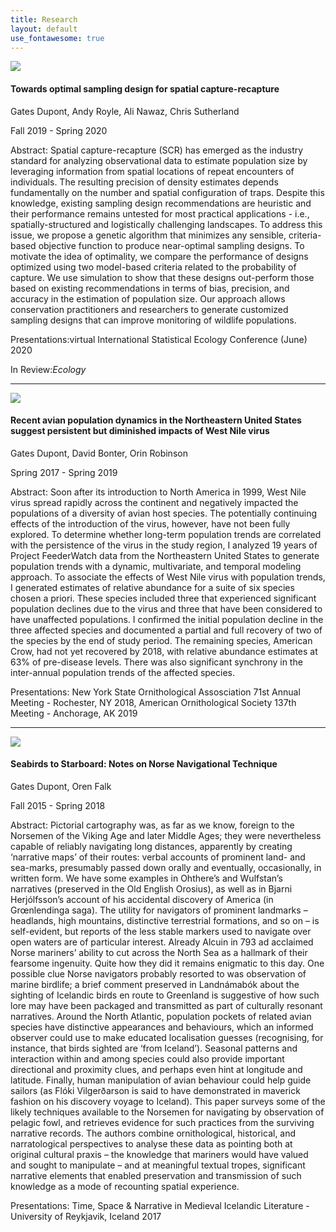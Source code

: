 ```yaml
---
title: Research
layout: default
use_fontawesome: true
---
```


<!-- Research -->


<div class="row content-row">
<div class="col-12 col-sm-4 image-wrapper">
    <img src="{{ site.baseurl }}images/thumbnails/thumbnail_scrdesign.jpg">
</div>
<div class="col-12 col-sm-8">
    <h4>Towards optimal sampling design for spatial capture-recapture</h4>
    <p>Gates Dupont, Andy Royle, Ali Nawaz, Chris Sutherland</p>
    <p class="italic">Fall 2019 - Spring 2020</p>
    <p><span class="bold">Abstract:</span> Spatial capture-recapture (SCR) has emerged as the industry standard for analyzing observational data to estimate population size by leveraging information from spatial locations of repeat encounters of individuals. The resulting precision of density estimates depends fundamentally on the number and spatial configuration of traps. Despite this knowledge, existing sampling design recommendations are heuristic and their performance remains untested for most practical applications - i.e., spatially-structured and logistically challenging landscapes. To address this issue, we propose a genetic algorithm that minimizes any sensible, criteria-based objective function to produce near-optimal sampling designs. To motivate the idea of optimality, we compare the performance of designs optimized using two model-based criteria related to the probability of capture. We use simulation to show that these designs out-perform those based on existing recommendations in terms of bias, precision, and accuracy in the estimation of population size. Our approach allows conservation practitioners and researchers to generate customized sampling designs that can improve monitoring of wildlife populations.</p>
    <p><span class="bold">Presentations:</span>virtual International Statistical Ecology Conference (June) 2020</p>
    <p><span class="bold">In Review:</span><i>Ecology</i></p>
</div>
</div>
<hr>

<div class="row content-row">
<div class="col-12 col-sm-4 image-wrapper">
    <img src="{{ site.baseurl }}/attachments/dupont_wnv_poster.png">
</div>
<div class="col-12 col-sm-8">
    <h4>Recent avian population dynamics in the Northeastern United States suggest persistent but diminished impacts of West Nile virus</h4>
    <p>Gates Dupont, David Bonter, Orin Robinson</p>
    <p class="italic">Spring 2017 - Spring 2019</p>
    <p><span class="bold">Abstract:</span> Soon after its introduction to North America in 1999, West Nile virus spread rapidly across the continent and negatively impacted the populations of a diversity of avian host species. The potentially continuing effects of the introduction of the virus, however, have not been fully explored. To determine whether long-term population trends are correlated with the persistence of the virus in the study region, I analyzed 19 years of Project FeederWatch data from the Northeastern United States to generate population trends with a dynamic, multivariate, and temporal modeling approach. To associate the effects of West Nile virus with population trends, I generated estimates of relative abundance for a suite of six species chosen a priori. These species included three that experienced significant population declines due to the virus and three that have been considered to have unaffected populations. I confirmed the initial population decline in the three affected species and documented a partial and full recovery of two of the species by the end of study period. The remaining species, American Crow, had not yet recovered by 2018, with relative abundance estimates at 63% of pre-disease levels. There was also significant synchrony in the inter-annual population trends of the affected species.</p>
    <p><span class="bold">Presentations:</span> New York State Ornithological Assosciation 71st Annual Meeting - Rochester, NY 2018, American Ornithological Society 137th Meeting - Anchorage, AK 2019</p>
</div>
</div>
<hr>

<div class="row content-row">
<div class="col-12 col-sm-4 image-wrapper">
    <img src="{{ site.baseurl }}/images/fulmar.jpg">
</div>
<div class="col-12 col-sm-8">
    <h4>Seabirds to Starboard: Notes on Norse Navigational Technique</h4>
    <p>Gates Dupont, Oren Falk</p>
    <p class="italic">Fall 2015 - Spring 2018</p>
    <p><span class="bold">Abstract:</span> Pictorial cartography was, as far as we know, foreign to the Norsemen of the Viking Age and later Middle Ages; they were nevertheless capable of reliably navigating long distances, apparently by creating ‘narrative maps’ of their routes: verbal accounts of prominent land- and sea-marks, presumably passed down orally and eventually, occasionally, in written form. We have some examples in Ohthere’s and Wulfstan’s narratives (preserved in the Old English Orosius), as well as in Bjarni Herjólfsson’s account of his accidental discovery of America (in Grœnlendinga saga). The utility for navigators of prominent landmarks – headlands, high mountains, distinctive terrestrial formations, and so on – is self-evident, but reports of the less stable markers used to navigate over open waters are of particular interest. Already Alcuin in 793 ad acclaimed Norse mariners’ ability to cut across the North Sea as a hallmark of their fearsome ingenuity. Quite how they did it remains enigmatic to this day. One possible clue Norse navigators probably resorted to was observation of marine birdlife; a brief comment preserved in Landnámabók about the sighting of Icelandic birds en route to Greenland is suggestive of how such lore may have been packaged and transmitted as part of culturally resonant narratives. Around the North Atlantic, population pockets of related avian species have distinctive appearances and behaviours, which an informed observer could use to make educated localisation guesses (recognising, for instance, that birds sighted are ‘from Iceland’). Seasonal patterns and interaction within and among species could also provide important directional and proximity clues, and perhaps even hint at longitude and latitude. Finally, human manipulation of avian behaviour could help guide sailors (as Flóki Vilgerðarson is said to have demonstrated in maverick fashion on his discovery voyage to Iceland). This paper surveys some of the likely techniques available to the Norsemen for navigating by observation of pelagic fowl, and retrieves evidence for such practices from the surviving narrative records. The authors combine ornithological, historical, and narratological perspectives to analyse these data as pointing both at original cultural praxis – the knowledge that mariners would have valued and sought to manipulate – and at meaningful textual tropes, significant narrative elements that enabled preservation and transmission of such knowledge as a mode of recounting spatial experience.</p>
    <p><span class="bold">Presentations:</span> Time, Space & Narrative in Medieval Icelandic Literature - University of Reykjavik, Iceland 2017</p>
</div>
</div>

